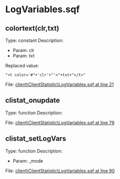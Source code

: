 # LogVariables.sqf

## colortext(clr,txt)

Type: constant
Description: 
- Param: clr
- Param: txt

Replaced value:
```sqf
"<t color='#"+'clr'+"'>"+txt+"</t>"
```
File: [client\ClientStatistic\LogVariables.sqf at line 21](../../../Src/client/ClientStatistic/LogVariables.sqf#L21)
## clistat_onupdate

Type: function
Description: 


File: [client\ClientStatistic\LogVariables.sqf at line 79](../../../Src/client/ClientStatistic/LogVariables.sqf#L79)
## clistat_setLogVars

Type: function
Description: 
- Param: _mode

File: [client\ClientStatistic\LogVariables.sqf at line 90](../../../Src/client/ClientStatistic/LogVariables.sqf#L90)
